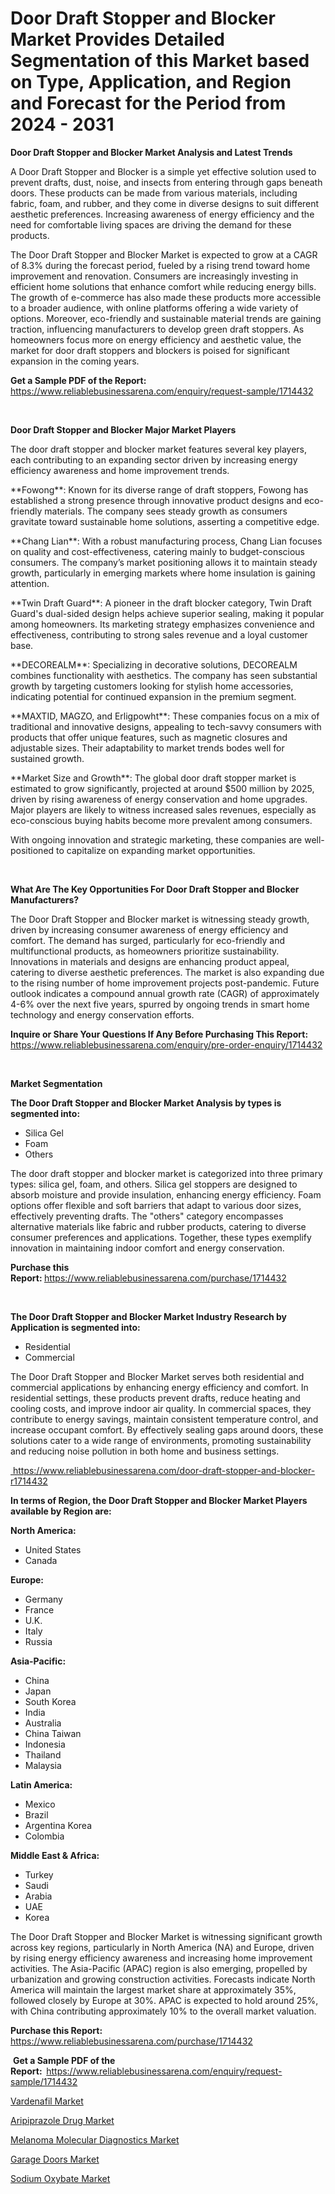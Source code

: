 <p><h1>Door Draft Stopper and Blocker Market Provides Detailed Segmentation of this Market based on Type, Application, and Region and Forecast for the Period from 2024 - 2031</h1></p><p><strong>Door Draft Stopper and Blocker Market Analysis and Latest Trends</strong></p>
<p><p>A Door Draft Stopper and Blocker is a simple yet effective solution used to prevent drafts, dust, noise, and insects from entering through gaps beneath doors. These products can be made from various materials, including fabric, foam, and rubber, and they come in diverse designs to suit different aesthetic preferences. Increasing awareness of energy efficiency and the need for comfortable living spaces are driving the demand for these products.</p><p>The Door Draft Stopper and Blocker Market is expected to grow at a CAGR of 8.3% during the forecast period, fueled by a rising trend toward home improvement and renovation. Consumers are increasingly investing in efficient home solutions that enhance comfort while reducing energy bills. The growth of e-commerce has also made these products more accessible to a broader audience, with online platforms offering a wide variety of options. Moreover, eco-friendly and sustainable material trends are gaining traction, influencing manufacturers to develop green draft stoppers. As homeowners focus more on energy efficiency and aesthetic value, the market for door draft stoppers and blockers is poised for significant expansion in the coming years.</p></p>
<p><strong>Get a Sample PDF of the Report:&nbsp;</strong> <a href="https://www.reliablebusinessarena.com/enquiry/request-sample/1714432?utm_campaign=1399&utm_medium=2&utm_source=Github&utm_content=ia&utm_term=22102024&utm_id=door-draft-stopper-and-blocker">https://www.reliablebusinessarena.com/enquiry/request-sample/1714432</a></p>
<p>&nbsp;</p>
<p><strong>Door Draft Stopper and Blocker Major Market Players</strong></p>
<p><p>The door draft stopper and blocker market features several key players, each contributing to an expanding sector driven by increasing energy efficiency awareness and home improvement trends. </p><p>**Fowong**: Known for its diverse range of draft stoppers, Fowong has established a strong presence through innovative product designs and eco-friendly materials. The company sees steady growth as consumers gravitate toward sustainable home solutions, asserting a competitive edge.</p><p>**Chang Lian**: With a robust manufacturing process, Chang Lian focuses on quality and cost-effectiveness, catering mainly to budget-conscious consumers. The company’s market positioning allows it to maintain steady growth, particularly in emerging markets where home insulation is gaining attention.</p><p>**Twin Draft Guard**: A pioneer in the draft blocker category, Twin Draft Guard's dual-sided design helps achieve superior sealing, making it popular among homeowners. Its marketing strategy emphasizes convenience and effectiveness, contributing to strong sales revenue and a loyal customer base.</p><p>**DECOREALM**: Specializing in decorative solutions, DECOREALM combines functionality with aesthetics. The company has seen substantial growth by targeting customers looking for stylish home accessories, indicating potential for continued expansion in the premium segment.</p><p>**MAXTID, MAGZO, and Erligpowht**: These companies focus on a mix of traditional and innovative designs, appealing to tech-savvy consumers with products that offer unique features, such as magnetic closures and adjustable sizes. Their adaptability to market trends bodes well for sustained growth.</p><p>**Market Size and Growth**: The global door draft stopper market is estimated to grow significantly, projected at around $500 million by 2025, driven by rising awareness of energy conservation and home upgrades. Major players are likely to witness increased sales revenues, especially as eco-conscious buying habits become more prevalent among consumers. </p><p>With ongoing innovation and strategic marketing, these companies are well-positioned to capitalize on expanding market opportunities.</p></p>
<p>&nbsp;</p>
<p><strong>What Are The Key Opportunities For Door Draft Stopper and Blocker Manufacturers?</strong></p>
<p><p>The Door Draft Stopper and Blocker market is witnessing steady growth, driven by increasing consumer awareness of energy efficiency and comfort. The demand has surged, particularly for eco-friendly and multifunctional products, as homeowners prioritize sustainability. Innovations in materials and designs are enhancing product appeal, catering to diverse aesthetic preferences. The market is also expanding due to the rising number of home improvement projects post-pandemic. Future outlook indicates a compound annual growth rate (CAGR) of approximately 4-6% over the next five years, spurred by ongoing trends in smart home technology and energy conservation efforts.</p></p>
<p><strong>Inquire or Share Your Questions If Any Before Purchasing This Report:</strong> <a href="https://www.reliablebusinessarena.com/enquiry/pre-order-enquiry/1714432?utm_campaign=1399&utm_medium=2&utm_source=Github&utm_content=ia&utm_term=22102024&utm_id=door-draft-stopper-and-blocker">https://www.reliablebusinessarena.com/enquiry/pre-order-enquiry/1714432</a></p>
<p>&nbsp;</p>
<p><strong>Market Segmentation</strong></p>
<p><strong>The Door Draft Stopper and Blocker Market Analysis by types is segmented into:</strong></p>
<p><ul><li>Silica Gel</li><li>Foam</li><li>Others</li></ul></p>
<p><p>The door draft stopper and blocker market is categorized into three primary types: silica gel, foam, and others. Silica gel stoppers are designed to absorb moisture and provide insulation, enhancing energy efficiency. Foam options offer flexible and soft barriers that adapt to various door sizes, effectively preventing drafts. The "others" category encompasses alternative materials like fabric and rubber products, catering to diverse consumer preferences and applications. Together, these types exemplify innovation in maintaining indoor comfort and energy conservation.</p></p>
<p><strong>Purchase this Report:&nbsp;</strong><a href="https://www.reliablebusinessarena.com/purchase/1714432?utm_campaign=1399&utm_medium=2&utm_source=Github&utm_content=ia&utm_term=22102024&utm_id=door-draft-stopper-and-blocker">https://www.reliablebusinessarena.com/purchase/1714432</a></p>
<p>&nbsp;</p>
<p><strong>The Door Draft Stopper and Blocker Market Industry Research by Application is segmented into:</strong></p>
<p><ul><li>Residential</li><li>Commercial</li></ul></p>
<p><p>The Door Draft Stopper and Blocker Market serves both residential and commercial applications by enhancing energy efficiency and comfort. In residential settings, these products prevent drafts, reduce heating and cooling costs, and improve indoor air quality. In commercial spaces, they contribute to energy savings, maintain consistent temperature control, and increase occupant comfort. By effectively sealing gaps around doors, these solutions cater to a wide range of environments, promoting sustainability and reducing noise pollution in both home and business settings.</p></p>
<p><a href="https://www.reliablebusinessarena.com/door-draft-stopper-and-blocker-r1714432?utm_campaign=1399&utm_medium=2&utm_source=Github&utm_content=ia&utm_term=22102024&utm_id=door-draft-stopper-and-blocker">&nbsp;https://www.reliablebusinessarena.com/door-draft-stopper-and-blocker-r1714432</a></p>
<p><strong>In terms of Region, the Door Draft Stopper and Blocker Market Players available by Region are:</strong></p>
<p>
    <p> <strong> North America: </strong>
        <ul>
            <li>United States</li>
            <li>Canada</li>
        </ul>
        </p> 
    <p> <strong> Europe: </strong>
        <ul>
            <li>Germany</li>
            <li>France</li>
            <li>U.K.</li>
            <li>Italy</li>
            <li>Russia</li>
        </ul>
        </p> 
    <p> <strong> Asia-Pacific: </strong>
        <ul>
            <li>China</li>
            <li>Japan</li>
            <li>South Korea</li>
            <li>India</li>
            <li>Australia</li>
            <li>China Taiwan</li>
            <li>Indonesia</li>
            <li>Thailand</li>
            <li>Malaysia</li>
        </ul>
        </p> 
    <p> <strong> Latin America: </strong>
        <ul>
            <li>Mexico</li>
            <li>Brazil</li>
            <li>Argentina Korea</li>
            <li>Colombia</li>
        </ul>
        </p> 
    <p> <strong> Middle East & Africa: </strong>
        <ul>
            <li>Turkey</li>
            <li>Saudi</li>
            <li>Arabia</li>
            <li>UAE</li>
            <li>Korea</li>
        </ul>
    </p>
    </p>
<p><p>The Door Draft Stopper and Blocker Market is witnessing significant growth across key regions, particularly in North America (NA) and Europe, driven by rising energy efficiency awareness and increasing home improvement activities. The Asia-Pacific (APAC) region is also emerging, propelled by urbanization and growing construction activities. Forecasts indicate North America will maintain the largest market share at approximately 35%, followed closely by Europe at 30%. APAC is expected to hold around 25%, with China contributing approximately 10% to the overall market valuation.</p></p>
<p><strong>Purchase this Report: </strong><a href="https://www.reliablebusinessarena.com/purchase/1714432?utm_campaign=1399&utm_medium=2&utm_source=Github&utm_content=ia&utm_term=22102024&utm_id=door-draft-stopper-and-blocker">https://www.reliablebusinessarena.com/purchase/1714432</a></p>
<p>&nbsp;<strong>Get a Sample PDF of the Report:&nbsp;&nbsp;</strong><a href="https://www.reliablebusinessarena.com/enquiry/request-sample/1714432?utm_campaign=1399&utm_medium=2&utm_source=Github&utm_content=ia&utm_term=22102024&utm_id=door-draft-stopper-and-blocker">https://www.reliablebusinessarena.com/enquiry/request-sample/1714432</a></p>
<p><strong></strong></p>
<p><p><a href="https://www.linkedin.com/pulse/emerging-vardenafil-market-opportunities-analysis-investors-stakeholders-qw7zc?utm_campaign=1399&utm_medium=2&utm_source=Github&utm_content=ia&utm_term=22102024&utm_id=door-draft-stopper-and-blocker">Vardenafil Market</a></p><p><a href="https://www.linkedin.com/pulse/strategic-roadmap-global-aripiprazole-drug-market-insights-opportunities-06gac?utm_campaign=1399&utm_medium=2&utm_source=Github&utm_content=ia&utm_term=22102024&utm_id=door-draft-stopper-and-blocker">Aripiprazole Drug Market</a></p><p><a href="https://github.com/tamvrosiya/Market-Research-Report-List-6/blob/main/melanoma-molecular-diagnostics-market.md?utm_campaign=1399&utm_medium=2&utm_source=Github&utm_content=ia&utm_term=22102024&utm_id=door-draft-stopper-and-blocker">Melanoma Molecular Diagnostics Market</a></p><p><a href="https://issuu.com/reportprime-2/docs/garage-doors-market-size-2030.pptx_2a3007a16fff69?utm_campaign=1399&utm_medium=2&utm_source=Github&utm_content=ia&utm_term=22102024&utm_id=door-draft-stopper-and-blocker">Garage Doors Market</a></p><p><a href="https://www.linkedin.com/pulse/sodium-oxybate-market-trends-detailed-study-its-segmentation-analyzing-narqc?utm_campaign=1399&utm_medium=2&utm_source=Github&utm_content=ia&utm_term=22102024&utm_id=door-draft-stopper-and-blocker">Sodium Oxybate Market</a></p></p>